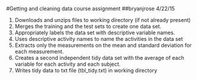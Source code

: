 #Getting and cleaning data course assignment
##bryanjrose 4/22/15
1.  Downloads and unzips files to working directory (if not already present)
2.	Merges the training and the test sets to create one data set.
3.  Appropriately labels the data set with descriptive variable names. 
4.  Uses descriptive activity names to name the activities in the data set
5.	Extracts only the measurements on the mean and standard deviation for each measurement. 
6.	Creates a second independent tidy data set with the average of each variable for each activity and each subject.
7.	Writes tidy data to txt file (tbl_tidy.txt) in working directory
